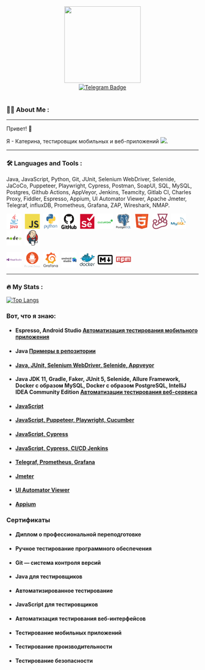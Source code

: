 <div id="header" align="center">
  <img src="https://media.giphy.com/media/NgurY1o4z080Jfoyzw/giphy.gif" width="200" height="200"/>
</div>
 <div id="badges" align="center">
  <a href="https://t.me/KaterinaTester">
    <img src="https://img.shields.io/badge/Telegram-blue?style=for-the-badge&logo=Telegram&logoColor=white" alt="Telegram Badge"/>
  </a>
</div>
 <img src="https://komarev.com/ghpvc/?username=Ekaterina5885&style=flat-square&color=blue" alt=""/>

 ### :woman_technologist: About Me :

  ---
  
Привет! :wave:

Я - Катерина, тестировщик мобильных и веб-приложений <img src="https://media.giphy.com/media/WUlplcMpOCEmTGBtBW/giphy.gif" width="30">.
 
  ---

### :hammer_and_wrench: Languages and Tools :
  Java,  JavaScript,  Python, Git, JUnit, Selenium WebDriver, Selenide, JaCoCo, Puppeteer, Playwright, Cypress, Postman, SoapUI, SQL, MySQL, Postgres, Github Actions, 
AppVeyor, Jenkins, Teamcity, Gitlab CI, Charles Proxy, Fiddler, Espresso, Appium, UI Automator Viewer, Apache Jmeter, Telegraf, influxDB, Prometheus, Grafana, ZAP, Wireshark, NMAP. 

<div>
  <img src="https://github.com/devicons/devicon/blob/master/icons/java/java-original-wordmark.svg" title="Java" alt="Java" width="40" height="40"/>&nbsp;
  <img src="https://github.com/devicons/devicon/blob/master/icons/javascript/javascript-original.svg" width="40" height="40"/>&nbsp;
  <img src="https://github.com/devicons/devicon/blob/master/icons/python/python-original-wordmark.svg" width="40" height="40"/>&nbsp;
  <img src="https://github.com/devicons/devicon/blob/master/icons/github/github-original-wordmark.svg" width="40" height="40"/>&nbsp;
  <img src="https://github.com/devicons/devicon/blob/master/icons/selenium/selenium-original.svg" width="40" height="40"/>&nbsp;
  <img src="https://github.com/devicons/devicon/blob/master/icons/cucumber/cucumber-plain-wordmark.svg" width="40" height="40"/>&nbsp;
  <img src="https://github.com/devicons/devicon/blob/master/icons/postgresql/postgresql-original-wordmark.svg" width="40" height="40"/>&nbsp;
  <img src="https://github.com/devicons/devicon/blob/master/icons/html5/html5-original.svg" title="HTML5" alt="HTML" width="40" height="40"/>&nbsp;
  <img src="https://github.com/devicons/devicon/blob/master/icons/jest/jest-plain.svg" width="40" height="40"/>&nbsp;
  <img src="https://github.com/devicons/devicon/blob/master/icons/mysql/mysql-original-wordmark.svg" title="MySQL"  alt="MySQL" width="40" height="40"/>&nbsp;
  <img src="https://github.com/devicons/devicon/blob/master/icons/nodejs/nodejs-original-wordmark.svg" title="NodeJS" alt="NodeJS" width="40" height="40"/>&nbsp;
  <img src="https://github.com/devicons/devicon/blob/master/icons/jenkins/jenkins-original.svg" width="40" height="40"/>&nbsp;
  
  <img src="https://github.com/devicons/devicon/blob/master/icons/visualstudio/visualstudio-plain-wordmark.svg" width="40" height="40"/>&nbsp;
  <img src="https://github.com/devicons/devicon/blob/master/icons/prometheus/prometheus-original-wordmark.svg" width="40" height="40"/>&nbsp;
  <img src="https://github.com/devicons/devicon/blob/master/icons/grafana/grafana-original-wordmark.svg" width="40" height="40"/>&nbsp;
  <img src="https://github.com/devicons/devicon/blob/master/icons/androidstudio/androidstudio-original-wordmark.svg" width="40" height="40"/>&nbsp;
  <img src="https://github.com/devicons/devicon/blob/master/icons/docker/docker-original-wordmark.svg" width="40" height="40"/>&nbsp;
  <img src="https://github.com/devicons/devicon/blob/master/icons/markdown/markdown-original.svg" width="40" height="40"/>&nbsp;
  <img src="https://github.com/devicons/devicon/blob/master/icons/npm/npm-original-wordmark.svg" width="40" height="40"/>&nbsp;
 
  ---

### :fire: My Stats :
   
 [![Top Langs](https://github-readme-stats.vercel.app/api/top-langs/?username=Ekaterina5885&layout=compact&theme=vision-friendly-dark)](https://github.com/anuraghazra/github-readme-stats)
  
### Вот, что я знаю:

+ #### Espresso, Android Studio [Автоматизация тестирования мобильного приложения](https://github.com/Ekaterina5885/Diploma_Project)

+ #### Java [Примеры в репозитории](https://github.com/Ekaterina5885?page=2&tab=repositories)

+ #### [Java, JUnit, Selenium WebDriver, Selenide, Appveyor](https://github.com/Ekaterina5885/DZ-2.1.-Selenide) 

+ #### Java JDK 11, Gradle, Faker, JUnit 5, Selenide, Allure Framework,  Docker с образом MySQL, Docker с образом PostgreSQL, IntelliJ IDEA Community Edition [Автоматизации тестирования веб-сервиса](https://github.com/Ekaterina5885/Course_Work)

+ #### [JavaScript](https://github.com/Ekaterina5885/bjs-2-homeworks)

+ #### [JavaScript, Puppeteer, Playwright, Cucumber](https://github.com/Ekaterina5885/JavaScript-DZ-Puppeteer-Cucumber)

+ #### [JavaScript, Cypress](https://github.com/Ekaterina5885/Cypress-2.1)

+ #### [JavaScript, Cypress, CI/CD Jenkins](https://github.com/Ekaterina5885/Jenkins)

+ #### [Telegraf, Prometheus, Grafana](https://github.com/Ekaterina5885/Load-DZ-2)

+ #### [Jmeter](https://github.com/Ekaterina5885/Load-DZ-3)

+ #### [UI Automator Viewer](https://github.com/Ekaterina5885/DZ-UIAutomator)

+ #### [Appium](https://github.com/Ekaterina5885/DZ-Appium)

### Сертификаты

+ #### Диплом о профессиональной переподготовке

+ #### Ручное тестирование программного обеспечения

+ #### Git — система контроля версий

+ #### Java для тестировщиков

+ #### Автоматизированное тестирование

+ #### JavaScript для тестировщиков

+ #### Автоматизация тестирования веб-интерфейсов

+ #### Тестирование мобильных приложений

+ #### Тестирование производительности

+ #### Тестирование безопасности


